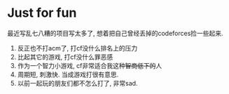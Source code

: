 # Just for fun

最近写乱七八糟的项目写太多了, 想着把自己曾经丢掉的codeforces捡一些起来.

1. 反正也不打acm了, 打cf没什么排名上的压力
2. 比起其它的游戏, 打cf没什么罪恶感
3. 作为一个智力小游戏, cf非常适合我这种~~智商低下的~~人
4. 周期短, 刺激快. 当成游戏打很有意思.
5. 以前一起玩的朋友们都不怎么打了, 非常sad.